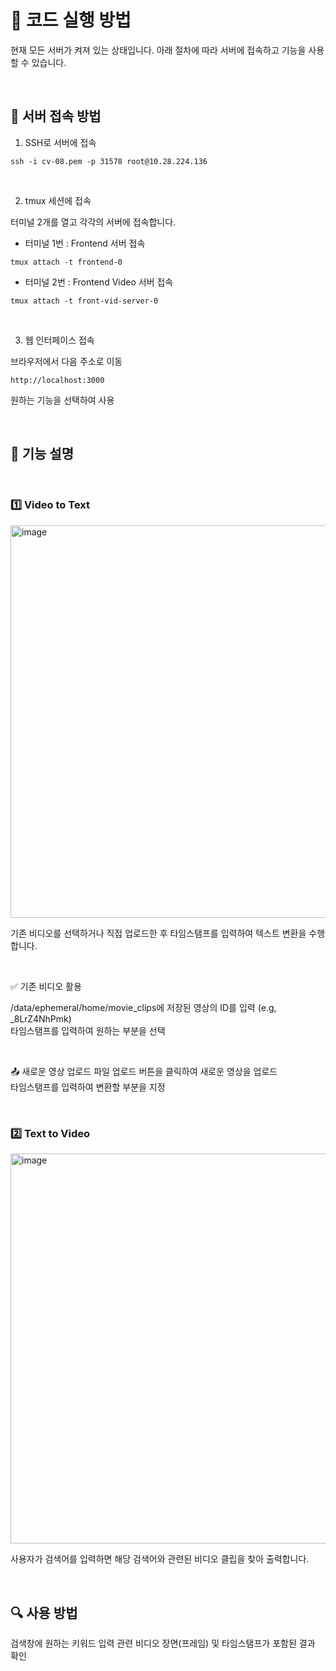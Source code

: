 # 🚀 코드 실행 방법
현재 모든 서버가 켜져 있는 상태입니다.
아래 절차에 따라 서버에 접속하고 기능을 사용할 수 있습니다.

<br />

## 🔗 서버 접속 방법
1. SSH로 서버에 접속

```
ssh -i cv-08.pem -p 31578 root@10.28.224.136
```

<br />

2. tmux 세션에 접속

터미널 2개를 열고 각각의 서버에 접속합니다.

- 터미널 1번 : Frontend 서버 접속

```
tmux attach -t frontend-0
```

- 터미널 2번 : Frontend Video 서버 접속

```
tmux attach -t front-vid-server-0
```

<br />

3. 웹 인터페이스 접속

브라우저에서 다음 주소로 이동

```
http://localhost:3000
```

원하는 기능을 선택하여 사용

<br />

## 🎥 기능 설명

<br />

### 1️⃣ Video to Text

<img width="628" alt="image" src="https://github.com/user-attachments/assets/ee019a20-ae51-4df8-8924-8d3ff6b14c20" />

기존 비디오를 선택하거나 직접 업로드한 후 타임스탬프를 입력하여 텍스트 변환을 수행합니다.

<br />

✅ 기존 비디오 활용

/data/ephemeral/home/movie_clips에 저장된 영상의 ID를 입력 (e.g, _8LrZ4NhPmk) <br />
타임스탬프를 입력하여 원하는 부분을 선택

<br />

📤 새로운 영상 업로드
파일 업로드 버튼을 클릭하여 새로운 영상을 업로드 <br />
타임스탬프를 입력하여 변환할 부분을 지정

<br />

### 2️⃣ Text to Video

<img width="624" alt="image" src="https://github.com/user-attachments/assets/85483b29-1b8e-4c75-97d5-1682958dfcc5" />


사용자가 검색어를 입력하면 해당 검색어와 관련된 비디오 클립을 찾아 출력합니다.

<br />

## 🔍 사용 방법

검색창에 원하는 키워드 입력
관련 비디오 장면(프레임) 및 타임스탬프가 포함된 결과 확인
